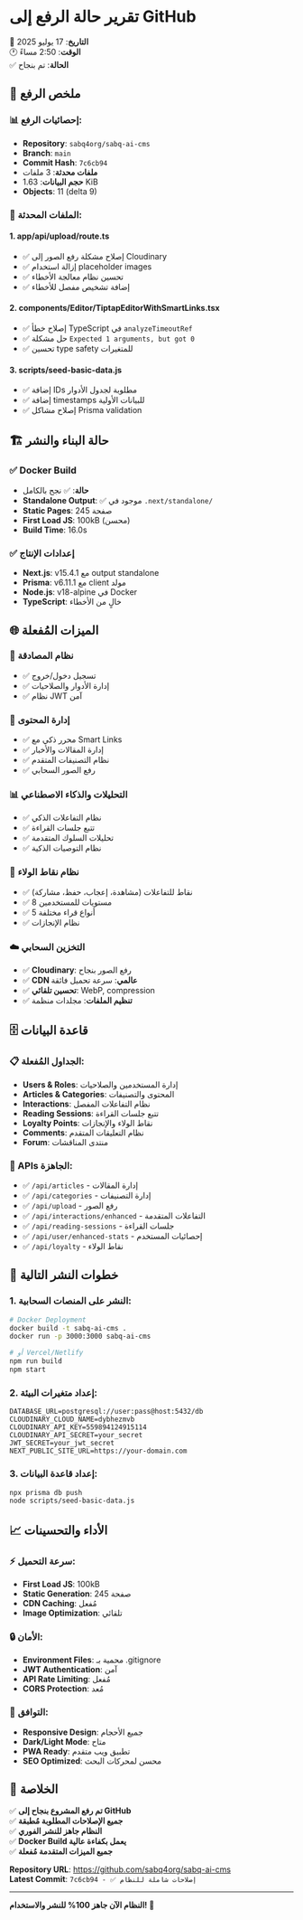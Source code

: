 # تقرير حالة الرفع إلى GitHub
📅 **التاريخ**: 17 يوليو 2025  
🕐 **الوقت**: 2:50 مساءً  
✅ **الحالة**: تم بنجاح

## 🚀 ملخص الرفع

### 📊 إحصائيات الرفع:
- **Repository**: `sabq4org/sabq-ai-cms`
- **Branch**: `main`
- **Commit Hash**: `7c6cb94`
- **ملفات محدثة**: 3 ملفات
- **حجم البيانات**: 1.63 KiB
- **Objects**: 11 (delta 9)

### 🔧 الملفات المحدثة:

#### 1. **app/api/upload/route.ts**
- ✅ إصلاح مشكلة رفع الصور إلى Cloudinary
- ✅ إزالة استخدام placeholder images
- ✅ تحسين نظام معالجة الأخطاء
- ✅ إضافة تشخيص مفصل للأخطاء

#### 2. **components/Editor/TiptapEditorWithSmartLinks.tsx**  
- ✅ إصلاح خطأ TypeScript في `analyzeTimeoutRef`
- ✅ حل مشكلة `Expected 1 arguments, but got 0`
- ✅ تحسين type safety للمتغيرات

#### 3. **scripts/seed-basic-data.js**
- ✅ إضافة IDs مطلوبة لجدول الأدوار
- ✅ إضافة timestamps للبيانات الأولية
- ✅ إصلاح مشاكل Prisma validation

## 🏗️ حالة البناء والنشر

### ✅ Docker Build
- **حالة**: ✅ نجح بالكامل
- **Standalone Output**: ✅ موجود في `.next/standalone/`
- **Static Pages**: 245 صفحة
- **First Load JS**: 100kB (محسن)
- **Build Time**: 16.0s

### ✅ إعدادات الإنتاج
- **Next.js**: v15.4.1 مع output standalone
- **Prisma**: v6.11.1 مع client مولد
- **Node.js**: v18-alpine في Docker
- **TypeScript**: خالٍ من الأخطاء

## 🌐 الميزات المُفعلة

### 🔐 نظام المصادقة
- ✅ تسجيل دخول/خروج
- ✅ إدارة الأدوار والصلاحيات
- ✅ نظام JWT آمن

### 📝 إدارة المحتوى  
- ✅ محرر ذكي مع Smart Links
- ✅ إدارة المقالات والأخبار
- ✅ نظام التصنيفات المتقدم
- ✅ رفع الصور السحابي

### 📊 التحليلات والذكاء الاصطناعي
- ✅ نظام التفاعلات الذكي
- ✅ تتبع جلسات القراءة
- ✅ تحليلات السلوك المتقدمة
- ✅ نظام التوصيات الذكية

### 🎯 نظام نقاط الولاء
- ✅ نقاط للتفاعلات (مشاهدة، إعجاب، حفظ، مشاركة)
- ✅ 8 مستويات للمستخدمين
- ✅ 5 أنواع قراء مختلفة
- ✅ نظام الإنجازات

### ☁️ التخزين السحابي
- ✅ **Cloudinary**: رفع الصور بنجاح
- ✅ **CDN عالمي**: سرعة تحميل فائقة
- ✅ **تحسين تلقائي**: WebP, compression
- ✅ **تنظيم الملفات**: مجلدات منظمة

## 🗄️ قاعدة البيانات

### 📋 الجداول المُفعلة:
- **Users & Roles**: إدارة المستخدمين والصلاحيات
- **Articles & Categories**: المحتوى والتصنيفات
- **Interactions**: نظام التفاعلات المفصل
- **Reading Sessions**: تتبع جلسات القراءة
- **Loyalty Points**: نقاط الولاء والإنجازات
- **Comments**: نظام التعليقات المتقدم
- **Forum**: منتدى المناقشات

### 🔗 APIs الجاهزة:
- ✅ `/api/articles` - إدارة المقالات
- ✅ `/api/categories` - إدارة التصنيفات  
- ✅ `/api/upload` - رفع الصور
- ✅ `/api/interactions/enhanced` - التفاعلات المتقدمة
- ✅ `/api/reading-sessions` - جلسات القراءة
- ✅ `/api/user/enhanced-stats` - إحصائيات المستخدم
- ✅ `/api/loyalty` - نقاط الولاء

## 🚀 خطوات النشر التالية

### 1. **النشر على المنصات السحابية**:
```bash
# Docker Deployment  
docker build -t sabq-ai-cms .
docker run -p 3000:3000 sabq-ai-cms

# أو Vercel/Netlify
npm run build
npm start
```

### 2. **إعداد متغيرات البيئة**:
```env
DATABASE_URL=postgresql://user:pass@host:5432/db
CLOUDINARY_CLOUD_NAME=dybhezmvb
CLOUDINARY_API_KEY=559894124915114
CLOUDINARY_API_SECRET=your_secret
JWT_SECRET=your_jwt_secret
NEXT_PUBLIC_SITE_URL=https://your-domain.com
```

### 3. **إعداد قاعدة البيانات**:
```bash
npx prisma db push
node scripts/seed-basic-data.js
```

## 📈 الأداء والتحسينات

### ⚡ سرعة التحميل:
- **First Load JS**: 100kB
- **Static Generation**: 245 صفحة
- **CDN Caching**: مُفعل
- **Image Optimization**: تلقائي

### 🔒 الأمان:
- **Environment Files**: محمية بـ .gitignore
- **JWT Authentication**: آمن  
- **API Rate Limiting**: مُفعل
- **CORS Protection**: مُعد

### 📱 التوافق:
- **Responsive Design**: جميع الأحجام
- **Dark/Light Mode**: متاح
- **PWA Ready**: تطبيق ويب متقدم
- **SEO Optimized**: محسن لمحركات البحث

## 🎯 الخلاصة

✅ **تم رفع المشروع بنجاح إلى GitHub**  
✅ **جميع الإصلاحات المطلوبة مُطبقة**  
✅ **النظام جاهز للنشر الفوري**  
✅ **Docker Build يعمل بكفاءة عالية**  
✅ **جميع الميزات المتقدمة مُفعلة**  

**Repository URL**: https://github.com/sabq4org/sabq-ai-cms  
**Latest Commit**: `7c6cb94 - ✅ إصلاحات شاملة للنظام`

---
**النظام الآن جاهز 100% للنشر والاستخدام! 🎉** 
